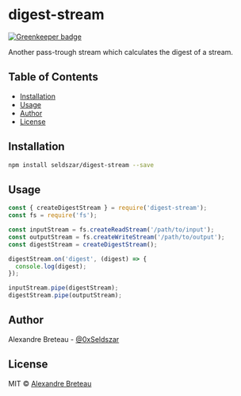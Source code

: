 # digest-stream

[![Greenkeeper badge](https://badges.greenkeeper.io/Seldszar/digest-stream.svg)](https://greenkeeper.io/)

Another pass-trough stream which calculates the digest of a stream.

## Table of Contents

- [Installation](#installation)
- [Usage](#usage)
- [Author](#author)
- [License](#license)

## Installation

```bash
npm install seldszar/digest-stream --save
```

## Usage

```javascript
const { createDigestStream } = require('digest-stream');
const fs = require('fs');

const inputStream = fs.createReadStream('/path/to/input');
const outputStream = fs.createWriteStream('/path/to/output');
const digestStream = createDigestStream();

digestStream.on('digest', (digest) => {
  console.log(digest);
});

inputStream.pipe(digestStream);
digestStream.pipe(outputStream);
```

## Author

Alexandre Breteau - [@0xSeldszar](https://twitter.com/0xSeldszar)

## License

MIT © [Alexandre Breteau](https://seldszar.fr)
